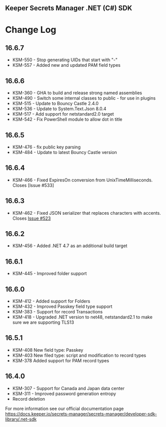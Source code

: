## Keeper Secrets Manager .NET (C#) SDK


# Change Log

## 16.6.7

* KSM-550 - Stop generating UIDs that start with "-"
* KSM-557 - Added new and updated PAM field types

## 16.6.6

* KSM-360 - GHA to build and release strong named assemblies
* KSM-490 - Switch some internal classes to public - for use in plugins
* KSM-515 - Update to Bouncy Castle 2.4.0
* KSM-536 - Update to System.Text.Json 8.0.4
* KSM-517 - Add support for netstandard2.0 target
* KSM-542 - Fix PowerShell module to allow dot in title

## 16.6.5

* KSM-476 - fix public key parsing
* KSM-484 - Update to latest Bouncy Castle version

## 16.6.4

* KSM-466 - Fixed ExpiresOn conversion from UnixTimeMilliseconds. Closes [Issue #533]

## 16.6.3

* KSM-462 - Fixed JSON serializer that replaces characters with accents. Closes [Issue #523](https://github.com/Keeper-Security/secrets-manager/issues/523)

## 16.6.2

* KSM-456 - Added .NET 4.7 as an additional build target

## 16.6.1

* KSM-445 - Improved folder support

## 16.6.0

* KSM-412 - Added support for Folders
* KSM-432 - Improved Passkey field type support
* KSM-383 - Support for record Transactions
* KSM-418 - Upgraded .NET version to net48, netstandard2.1 to make sure we are supporting TLS13

## 16.5.1

* KSM-408 New field type: Passkey
* KSM-403 New filed type: script and modification to record types
* KSM-378 Added support for PAM record types

## 16.4.0

* KSM-307 - Support for Canada and Japan data center
* KSM-311 - Improved password generation entropy
* Record deletion

For more information see our official documentation page https://docs.keeper.io/secrets-manager/secrets-manager/developer-sdk-library/.net-sdk
